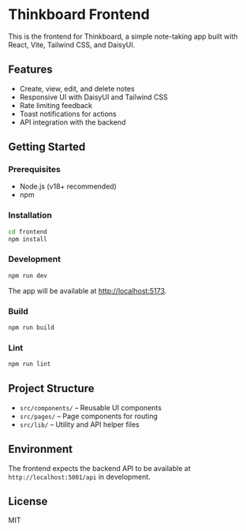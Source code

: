 # Thinkboard Frontend

This is the frontend for Thinkboard, a simple note-taking app built with React, Vite, Tailwind CSS, and DaisyUI.

## Features

- Create, view, edit, and delete notes
- Responsive UI with DaisyUI and Tailwind CSS
- Rate limiting feedback
- Toast notifications for actions
- API integration with the backend

## Getting Started

### Prerequisites

- Node.js (v18+ recommended)
- npm

### Installation

```sh
cd frontend
npm install
```

### Development

```sh
npm run dev
```

The app will be available at [http://localhost:5173](http://localhost:5173).

### Build

```sh
npm run build
```

### Lint

```sh
npm run lint
```

## Project Structure

- `src/components/` – Reusable UI components
- `src/pages/` – Page components for routing
- `src/lib/` – Utility and API helper files

## Environment

The frontend expects the backend API to be available at `http://localhost:5001/api` in development.

## License

MIT
